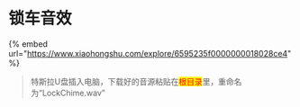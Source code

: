 # 锁车音效

{% embed url="https://www.xiaohongshu.com/explore/6595235f0000000018028ce4" %}



> 特斯拉U盘插入电脑，下载好的音源粘贴在<mark style="color:red;">根目录</mark>里，重命名为“LockChime.wav”


